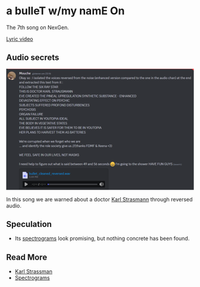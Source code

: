 # a bulleT w/my namE On

The 7th song on NexGen. 

[Lyric video](https://www.youtube.com/watch?v=woFvFaB4stk)

## Audio secrets

![img_1.png](../../Resources/songs/bullet_reversed.png)

In this song we are warned about a doctor [Karl Strasmann](../characters/strassman) through 
reversed audio.

## Speculation

- Its [spectrograms](spectrograms) look promising, 
but nothing concrete has been found.

## Read More

- [Karl Strassman](../characters/strassman)
- [Spectrograms](spectrograms)